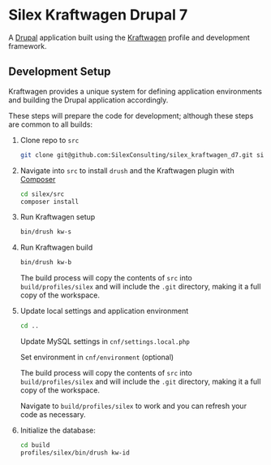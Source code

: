 Silex Kraftwagen Drupal 7
=========================

A [Drupal](https://drupal.org/) application built using the [Kraftwagen](http://kraftwagen.org/) profile and development framework.

## Development Setup

Kraftwagen provides a unique system for defining application environments and building the Drupal application accordingly.

These steps will prepare the code for development; although these steps are common to all builds:

1. Clone repo to `src`

    ```bash
    git clone git@github.com:SilexConsulting/silex_kraftwagen_d7.git silex/src
    ```

2. Navigate into `src` to install `drush` and the Kraftwagen plugin with [Composer](http://getcomposer.org/)

    ```bash
    cd silex/src
    composer install
    ```

3. Run Kraftwagen setup

    ```bash
    bin/drush kw-s
    ```

4. Run Kraftwagen build

    ```bash
    bin/drush kw-b
    ```

    The build process will copy the contents of `src` into `build/profiles/silex` and will include the `.git` directory, making it a full copy of the workspace.

5. Update local settings and application environment

    ```bash
    cd ..
    ```

    Update MySQL settings in `cnf/settings.local.php`

    Set environment in `cnf/environment` (optional)

    The build process will copy the contents of `src` into `build/profiles/silex` and will include the `.git` directory, making it a full copy of the workspace.

    Navigate to `build/profiles/silex` to work and you can refresh your code as necessary.

6. Initialize the database:

    ```bash
    cd build
    profiles/silex/bin/drush kw-id
    ```
